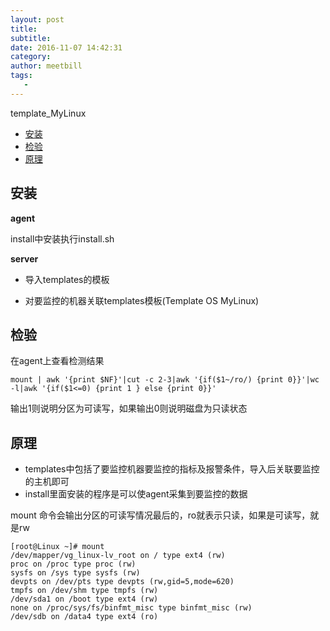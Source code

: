 ```yaml
---
layout: post
title:
subtitle:
date: 2016-11-07 14:42:31
category:
author: meetbill
tags:
   -
---
```

template_MyLinux

* [安装](#安装)
* [检验](#检验)
* [原理](#原理)

## 安装

**agent**

install中安装执行install.sh

**server**

* 导入templates的模板

* 对要监控的机器关联templates模板(Template OS MyLinux)

## 检验

在agent上查看检测结果
```
mount | awk '{print $NF}'|cut -c 2-3|awk '{if($1~/ro/) {print 0}}'|wc -l|awk '{if($1<=0) {print 1 } else {print 0}}'
```
输出1则说明分区为可读写，如果输出0则说明磁盘为只读状态

## 原理

* templates中包括了要监控机器要监控的指标及报警条件，导入后关联要监控的主机即可
* install里面安装的程序是可以使agent采集到要监控的数据

mount 命令会输出分区的可读写情况最后的，ro就表示只读，如果是可读写，就是rw

```
[root@Linux ~]# mount 
/dev/mapper/vg_linux-lv_root on / type ext4 (rw)
proc on /proc type proc (rw)
sysfs on /sys type sysfs (rw)
devpts on /dev/pts type devpts (rw,gid=5,mode=620)
tmpfs on /dev/shm type tmpfs (rw)
/dev/sda1 on /boot type ext4 (rw)
none on /proc/sys/fs/binfmt_misc type binfmt_misc (rw)
/dev/sdb on /data4 type ext4 (ro)
```
